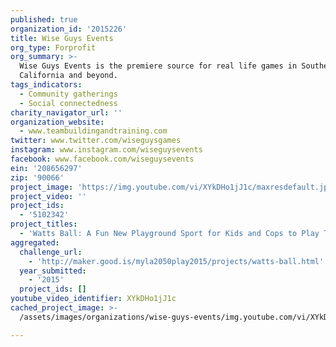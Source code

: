 ```yaml
---
published: true
organization_id: '2015226'
title: Wise Guys Events
org_type: Forprofit
org_summary: >-
  Wise Guys Events is the premiere source for real life games in Southern
  California and beyond.
tags_indicators:
  - Community gatherings
  - Social connectedness
charity_navigator_url: ''
organization_website:
  - www.teambuildingandtraining.com
twitter: www.twitter.com/wiseguysgames
instagram: www.instagram.com/wiseguysevents
facebook: www.facebook.com/wiseguysevents
ein: '208656297'
zip: '90066'
project_image: 'https://img.youtube.com/vi/XYkDHo1jJ1c/maxresdefault.jpg'
project_video: ''
project_ids:
  - '5102342'
project_titles:
  - 'Watts Ball: A Fun New Playground Sport for Kids and Cops to Play Together'
aggregated:
  challenge_url:
    - 'http://maker.good.is/myla2050play2015/projects/watts-ball.html'
  year_submitted:
    - '2015'
  project_ids: []
youtube_video_identifier: XYkDHo1jJ1c
cached_project_image: >-
  /assets/images/organizations/wise-guys-events/img.youtube.com/vi/XYkDHo1jJ1c/maxresdefault.jpg

---
```

